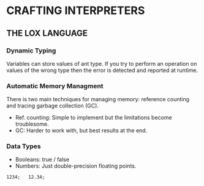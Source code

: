 # CRAFTING INTERPRETERS

## THE LOX LANGUAGE

### Dynamic Typing

Variables can store values of ant type. If you try to perform an operation on values  of the wrong type then the error is detected and reported at runtime.

### Automatic Memory Managment

There is two main techniques for managing memory: reference counting and tracing garbage collection (GC).

- Ref. counting: Simple to implement but the limitations become troublesome.
- GC: Harder to work with, but best results at the end.

### Data Types

- Booleans: true / false
- Numbers: Just double-precision floating points.

`1234;  
12.34;`
